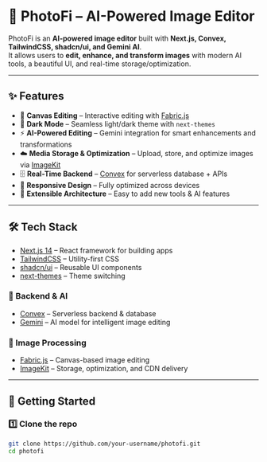 # 📸 PhotoFi – AI-Powered Image Editor  

PhotoFi is an **AI-powered image editor** built with **Next.js, Convex, TailwindCSS, shadcn/ui, and Gemini AI**.  
It allows users to **edit, enhance, and transform images** with modern AI tools, a beautiful UI, and real-time storage/optimization.  

---

## ✨ Features  

- 🎨 **Canvas Editing** – Interactive editing with [Fabric.js](http://fabricjs.com/)  
- 🌙 **Dark Mode** – Seamless light/dark theme with `next-themes`  
- ⚡ **AI-Powered Editing** – Gemini integration for smart enhancements and transformations  
- ☁️ **Media Storage & Optimization** – Upload, store, and optimize images via [ImageKit](https://imagekit.io/)  
- 🗄️ **Real-Time Backend** – [Convex](https://convex.dev/) for serverless database + APIs  
- 📱 **Responsive Design** – Fully optimized across devices  
- 🔧 **Extensible Architecture** – Easy to add new tools & AI features  

---

## 🛠️ Tech Stack  

- [Next.js 14](https://nextjs.org/) – React framework for building apps  
- [TailwindCSS](https://tailwindcss.com/) – Utility-first CSS  
- [shadcn/ui](https://ui.shadcn.com/) – Reusable UI components  
- [next-themes](https://github.com/pacocoursey/next-themes) – Theme switching  

### 🔹 Backend & AI  
- [Convex](https://convex.dev/) – Serverless backend & database  
- [Gemini](https://deepmind.google/technologies/gemini/) – AI model for intelligent image editing  

### 🔹 Image Processing  
- [Fabric.js](http://fabricjs.com/) – Canvas-based image editing  
- [ImageKit](https://imagekit.io/) – Storage, optimization, and CDN delivery  

---

## 🚀 Getting Started  

### 1️⃣ Clone the repo  
```bash
git clone https://github.com/your-username/photofi.git
cd photofi
